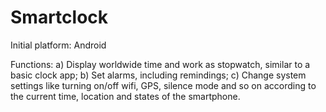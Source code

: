 # Smartclock
Initial platform: Android

Functions:  a) Display worldwide time and work as stopwatch, similar to a basic clock app;
            b) Set alarms, including remindings;
            c) Change system settings like turning on/off wifi, GPS, silence mode and so on according to the current time, location and states of the smartphone.

